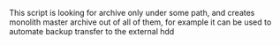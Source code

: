 This script is looking for archive only under some path, and creates monolith master archive out of all of them, for example it can be used to automate backup transfer to the external hdd
